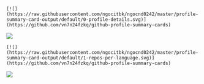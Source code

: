 ```
[![](https://raw.githubusercontent.com/ngocitbk/ngocnd0242/master/profile-summary-card-output/default/0-profile-details.svg)](https://github.com/vn7n24fzkq/github-profile-summary-cards)
```
![](https://raw.githubusercontent.com/ngocitbk/ngocnd0242/master/profile-summary-card-output/default/0-profile-details.svg)


```
[![](https://raw.githubusercontent.com/ngocitbk/ngocnd0242/master/profile-summary-card-output/default/1-repos-per-language.svg)](https://github.com/vn7n24fzkq/github-profile-summary-cards)
```
![](https://raw.githubusercontent.com/ngocitbk/ngocnd0242/master/profile-summary-card-output/default/1-repos-per-language.svg)
